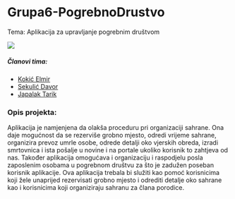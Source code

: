 # Grupa6-PogrebnoDrustvo
Tema: Aplikacija za upravljanje pogrebnim društvom

![](https://i.imgur.com/3muk3Hd.jpg)

##### Članovi tima:
- [Kokić Elmir](https://github.com/ekokic98)
- [Sekulić Davor](https://github.com/dsekulic1)
- [Japalak Tarik](https://github.com/tjapalak1)

### Opis projekta:
Aplikacija je namjenjena da olakša proceduru pri organizaciji sahrane. Ona daje mogućnost da se rezerviše grobno mjesto, odredi vrijeme sahrane, organizira prevoz umrle osobe, odrede detalji oko vjerskih obreda, izradi smrtovnica i ista pošalje u novine i na portale ukoliko korisnik to zahtjeva od nas.
Također aplikacija omogućava i organizaciju i raspodjelu posla zaposlenim osobama u pogrebnom društvu za što je zadužen poseban korisnik aplikacije. 
Ova aplikacija trebala bi služiti kao pomoć korisnicima koji žele unaprijed rezervisati grobno mjesto i odrediti detalje oko sahrane kao i korisnicima koji organiziraju sahranu za člana porodice.

